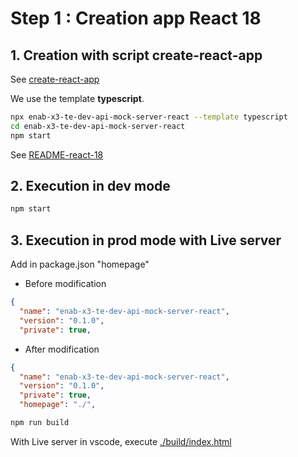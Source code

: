 # Step 1 : Creation app React 18

## 1. Creation with script create-react-app

See [create-react-app](https://reactjs.org/docs/create-a-new-react-app.html#create-react-app)

We use the template **typescript**.

```bash
npx enab-x3-te-dev-api-mock-server-react --template typescript
cd enab-x3-te-dev-api-mock-server-react
npm start
```

See [README-react-18](./README-react-18.md)

## 2. Execution in dev mode

```bash
npm start
```

## 3. Execution in prod mode with Live server

Add in package.json "homepage"

- Before modification

```json
{
  "name": "enab-x3-te-dev-api-mock-server-react",
  "version": "0.1.0",
  "private": true,
```

- After modification

```json
{
  "name": "enab-x3-te-dev-api-mock-server-react",
  "version": "0.1.0",
  "private": true,
  "homepage": "./",

```

```bash
npm run build

```

With Live server in vscode, execute [./build/index.html](./build/index.html)
